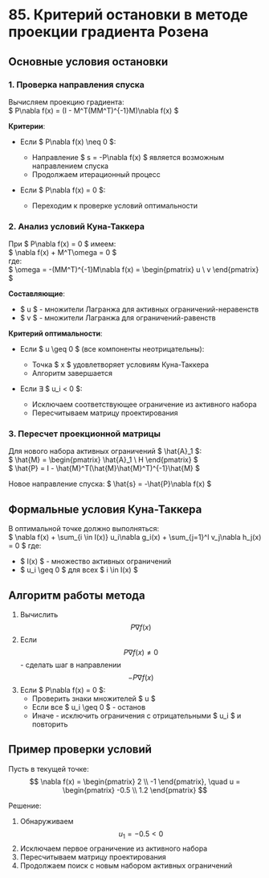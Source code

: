 # 85. Критерий остановки в методе проекции градиента Розена

## Основные условия остановки

### 1. Проверка направления спуска
Вычисляем проекцию градиента:  
$ P\nabla f(x) = (I - M^T(MM^T)^{-1}M)\nabla f(x) $

**Критерии**:
- Если $ P\nabla f(x) \neq 0 $:
  - Направление $ s = -P\nabla f(x) $ является возможным направлением спуска
  - Продолжаем итерационный процесс

- Если $ P\nabla f(x) = 0 $:
  - Переходим к проверке условий оптимальности

### 2. Анализ условий Куна-Таккера
При $ P\nabla f(x) = 0 $ имеем:  
$ \nabla f(x) + M^T\omega = 0 $  
где:  
$ \omega = -(MM^T)^{-1}M\nabla f(x) = \begin{pmatrix} u \\ v \end{pmatrix} $

**Составляющие**:
- $ u $ - множители Лагранжа для активных ограничений-неравенств
- $ v $ - множители Лагранжа для ограничений-равенств

**Критерий оптимальности**:
- Если $ u \geq 0 $ (все компоненты неотрицательны):
  - Точка $ x $ удовлетворяет условиям Куна-Таккера
  - Алгоритм завершается

- Если ∃ $ u_i < 0 $:
  - Исключаем соответствующее ограничение из активного набора
  - Пересчитываем матрицу проектирования

### 3. Пересчет проекционной матрицы
Для нового набора активных ограничений $ \hat{A}_1 $:  
$ \hat{M} = \begin{pmatrix} \hat{A}_1 \\ H \end{pmatrix} $  
$ \hat{P} = I - \hat{M}^T(\hat{M}\hat{M}^T)^{-1}\hat{M} $

Новое направление спуска:
$ \hat{s} = -\hat{P}\nabla f(x) $

## Формальные условия Куна-Таккера
В оптимальной точке должно выполняться:  
$ \nabla f(x) + \sum_{i \in I(x)} u_i\nabla g_i(x) + \sum_{j=1}^l v_j\nabla h_j(x) = 0 $
где:
- $ I(x) $ - множество активных ограничений
- $ u_i \geq 0 $ для всех $ i \in I(x) $

## Алгоритм работы метода
1. Вычислить $$ P\nabla f(x) $$
2. Если $$ P\nabla f(x) \neq 0 $$ - сделать шаг в направлении $$ -P\nabla f(x) $$
3. Если $ P\nabla f(x) = 0 $:
   - Проверить знаки множителей $ u $
   - Если все $ u_i \geq 0 $ - останов
   - Иначе - исключить ограничения с отрицательными $ u_i $ и повторить

## Пример проверки условий
Пусть в текущей точке:
$$ \nabla f(x) = \begin{pmatrix} 2 \\ -1 \end{pmatrix}, \quad u = \begin{pmatrix} -0.5 \\ 1.2 \end{pmatrix} $$

Решение:
1. Обнаруживаем $$ u_1 = -0.5 < 0 $$
2. Исключаем первое ограничение из активного набора
3. Пересчитываем матрицу проектирования
4. Продолжаем поиск с новым набором активных ограничений
